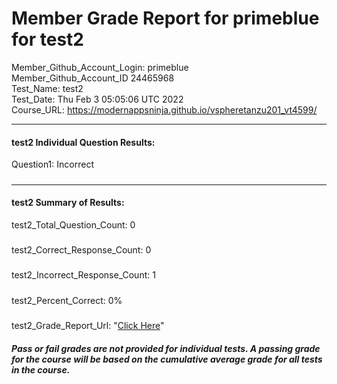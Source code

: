 # Member Grade Report for primeblue for test2  
   
Member_Github_Account_Login: primeblue  
Member_Github_Account_ID 24465968  
Test_Name: test2  
Test_Date: Thu Feb  3 05:05:06 UTC 2022  
Course_URL: https://modernappsninja.github.io/vspheretanzu201_vt4599/  
   
---  
#### test2 Individual Question Results:  
Question1: Incorrect  
#####  
---  
#### test2 Summary of Results:  
test2_Total_Question_Count: 0  
#####  
test2_Correct_Response_Count: 0  
#####  
test2_Incorrect_Response_Count: 1  
#####  
test2_Percent_Correct: 0%  
#####  
test2_Grade_Report_Url: "[Click Here](https://github.com/modernappsninjas/primeblue/blob/main/static/userdata/courses/vspheretanzu201_vt4599/grade_report.pr468.test2.md)"
##### Pass or fail grades are not provided for individual tests. A passing grade for the course will be based on the cumulative average grade for all tests in the course.  
